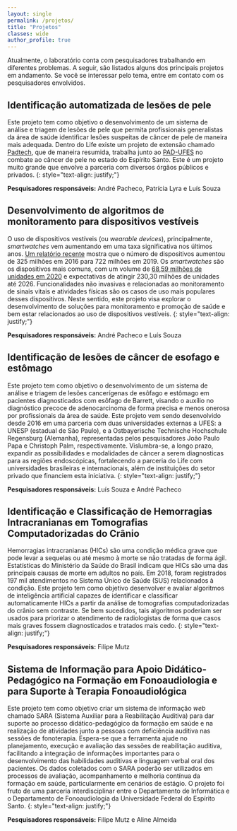 ```yaml
---
layout: single
permalink: /projetos/
title: "Projetos"
classes: wide
author_profile: true
---
```


Atualmente, o laboratório conta com pesquisadores trabalhando em diferentes problemas. A seguir, são listados alguns dos principais projetos em andamento. Se você se interessar pelo tema, entre em contato com os pesquisadores envolvidos.

## Identificação automatizada de lesões de pele
Este projeto tem como objetivo o desenvolvimento de um sistema de análise e triagem de lesões de pele que permita profissionais generalistas da área de saúde identificar lesões suspeitas de câncer de pele de maneira mais adequada. Dentro do Life existe um projeto de extensão chamado [Padtech](https://pad.ufes.br/padtech/), que de maneira resumida, trabalha junto ao [PAD-UFES](https://pad.ufes.br/) no combate ao câncer de pele no estado do Espírito Santo. Este é um projeto muito grande que envolve a parceria com diversos órgãos públicos e privados.
{: style="text-align: justify;"}

**Pesquisadores responsáveis:** André Pacheco, Patrícia Lyra e Luís Souza

## Desenvolvimento de algoritmos de monitoramento para dispositivos vestíveis

 O uso de dispositivos vestíveis (ou *wearable devices*), principalmente, *smartwatches* vem aumentando em uma taxa significativa nos últimos anos. [Um relatório recente](https://www.statista.com/statistics/487291/global-connected-wearable-devices/) mostra que o número de dispositivos aumentou de 325 milhões em 2016 para 722 milhões em 2019. Os *smartwatches* são os dispositivos mais comuns, com um volume de [68,59 milhões de unidades em 2020](https://www.reportlinker.com/p05285115/Wearable-Medical-Devices-Technologies-and-Global-Markets.html) e expectativas de atingir 230,30 milhões de unidades até 2026. Funcionalidades não invasivas e relacionadas ao monitoramento de sinais vitais e atividades físicas são os casos de uso mais populares desses dispositivos. Neste sentido, este projeto visa explorar o desenvolvimento de soluções para monitoramento e promoção de saúde e bem estar relacionados ao uso de dispositivos vestíveis.
{: style="text-align: justify;"}


**Pesquisadores responsáveis:** André Pacheco e Luís Souza

## Identificação de lesões de câncer de esofago e estômago

Este projeto tem como objetivo o desenvolvimento de um sistema de análise e triagem de lesões cancerígenas de esôfago e estômago em pacientes diagnosticados com esôfago de Barrett, visando o auxílio no diagnóstico precoce de adenocarcinoma de forma precisa e menos onerosa por profissionais da área de saúde. Este projeto vem sendo desenvolvido desde 2016 em uma parceria com duas universidades externas a UFES: a UNESP (estadual de São Paulo), e a Ostbayerische Technische Hochschule Regensburg (Alemanha), representadas pelos pesquisadores João Paulo Papa e Christoph Palm, respectivamente. Vislumbra-se, a longo prazo, expandir as possibilidades e modalidades de câncer a serem diagnosticas para as regiões endoscópicas, fortalecendo a parceria do Life com universidades brasileiras e internacionais, além de instituições do setor privado que financiem esta iniciativa.
{: style="text-align: justify;"}

**Pesquisadores responsáveis:** Luís Souza e André Pacheco

## Identificação e Classificação de Hemorragias Intracranianas em Tomografias Computadorizadas do Crânio

Hemorragias intracranianas (HICs) são uma condição médica grave que pode levar a sequelas ou até mesmo à morte se não tratadas de forma ágil. Estatísticas do Ministério da Saúde do Brasil indicam que HICs são uma das principais causas de morte em adultos no país. Em 2018, foram registrados 197 mil atendimentos no Sistema Único de Saúde (SUS) relacionados à condição. Este projeto tem como objetivo desenvolver e avaliar algoritmos de inteligência artificial capazes de identificar e classificar automaticamente HICs a partir da análise de tomografias computadorizadas do crânio sem contraste. Se bem sucedidos, tais algoritmos poderiam ser usados para priorizar o atendimento de radiologistas de forma que casos mais graves fossem diagnosticados e tratados mais cedo. 
{: style="text-align: justify;"}

**Pesquisadores responsáveis:** Filipe Mutz 

## Sistema de Informação para Apoio Didático-Pedagógico na Formação em Fonoaudiologia e para Suporte à Terapia Fonoaudiológica

Este projeto tem como objetivo criar um sistema de informação _web_ chamado SARA (Sistema Auxiliar para a Reabilitação Auditiva) para dar suporte ao processo didático-pedagógico da formação em saúde e na realização de atividades junto a pessoas com deficiência auditiva nas sessões de fonoterapia. Espera-se que a ferramenta ajude no planejamento, execução e avaliação das sessões de reabilitação auditiva, facilitando a integração de informações importantes para o desenvolvimento das habilidades auditivas e linguagem verbal oral dos pacientes. Os dados coletados com o SARA poderão ser utilizados em processos de avaliação, acompanhamento e melhoria contínua da formação em saúde, particularmente em cenários de estágio. O projeto foi fruto de uma parceria interdisciplinar entre o Departamento de Informática e o Departamento de Fonoaudiologia da Universidade Federal do Espírito Santo. 
{: style="text-align: justify;"}

**Pesquisadores responsáveis:** Filipe Mutz e Aline Almeida
